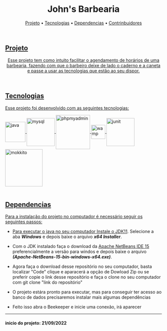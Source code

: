 <h1 align="center">John's Barbearia</h1>

<p align ="center">
 <a href="https://github.com/ribeial/JohnsBarbearia#projeto">Projeto</a> •
 <a href="https://github.com/ribeial/JohnsBarbearia#tecnologias">Tecnologias</a> •
 <a href="https://github.com/ribeial/JohnsBarbearia#dependencias">Dependencias</a> •
 <a href="https://github.com/ribeial/JohnsBarbearia/graphs/contributors">Contrinbuidores
</p><br>

##  Projeto
<p align="center">
Esse projeto tem como intuito facilitar o agendamento de horários de uma barbearia, fazendo com que o barbeiro deixe de lado o caderno e a caneta e passe a usar as tecnologias que estão ao seu dispor.
</p><br>
 
##  Tecnologias

Esse projeto foi desenvolvido com as seguintes tecnologias:

<div style="display inline_blok"> 
<img align="center" alt="java" heigth"70" width="65" src="https://cdn.jsdelivr.net/gh/devicons/devicon/icons/java/java-original-wordmark.svg" /> 
<img align="center" alt="mysql" heigth"80" width="90"src="https://cdn.jsdelivr.net/gh/devicons/devicon/icons/mysql/mysql-original-wordmark.svg" /> 
<img align="center" alt="phpmyadmin" heigth"100" width="110" src="https://www.logo.wine/a/logo/PhpMyAdmin/PhpMyAdmin-Logo.wine.svg" /> 
<img align="center" alt="wamp" heigth"40" width="45"src="https://upload.wikimedia.org/wikipedia/commons/f/f4/WampServer-logo.svg" /> 
<img align="center" alt="junit" heigth"70" width="90" src="https://avatars1.githubusercontent.com/u/874086?v=3&s=400" /> 
<img align="center" alt="mokkito" heigth"110" width="120" src="https://raw.githubusercontent.com/mockito/mockito.github.io/master/img/logo%402x.png" />
</div><br>   


##  Dependencias 
Para a instalação do projeto no computador é necessário seguir os seguintes passos:

 - Para executar o java no seu computador Instale o [JDK11](https://www.oracle.com/br/java/technologies/downloads/#java11). Selecione  a aba ***Windows*** e depois baixe o arquivo ***x64 Installer***.
 
 - Com o JDK instalado faça o download da [Apache NetBeans IDE 15](https://netbeans.apache.org/download/nb15/index.html) preferencialmente a versão para windos e depois baixe o arquivo ***(Apache-NetBeans-15-bin-windows-x64.exe)***.
 
 - Agora faça o download desse repositório no seu computador, basta localizar "Code" clique e aparacerá a opção de Dowload Zip ou se preferir copie o link desse repositório e faça o clone no seu computador com git clone "link do repositório" 
 
 - O projeto estára pronto para executar, mas para conseguir ter acesso ao banco de dados precisaremos instalar mais algumas dependências
 
- Feito isso abra o Beekeeper e inicie uma conexão, irá aparecer 

---





#### inicio do projeto: 21/09/2022
